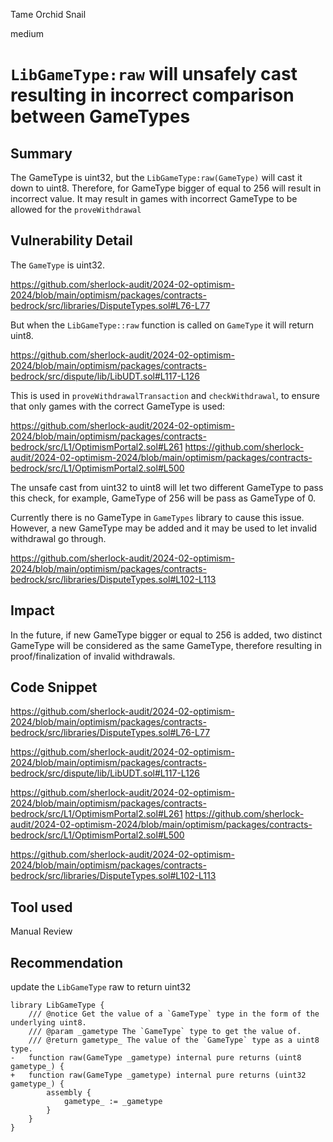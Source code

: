 Tame Orchid Snail

medium

# `LibGameType:raw` will unsafely cast resulting in incorrect comparison between GameTypes

## Summary

The GameType is uint32, but the `LibGameType:raw(GameType)` will cast it down to uint8. Therefore, for GameType bigger of equal to 256 will result in incorrect value. It may result in games with incorrect GameType to be allowed for the `proveWithdrawal`

## Vulnerability Detail

The `GameType` is uint32.

https://github.com/sherlock-audit/2024-02-optimism-2024/blob/main/optimism/packages/contracts-bedrock/src/libraries/DisputeTypes.sol#L76-L77

But when the `LibGameType::raw` function is called on `GameType` it will return uint8.

https://github.com/sherlock-audit/2024-02-optimism-2024/blob/main/optimism/packages/contracts-bedrock/src/dispute/lib/LibUDT.sol#L117-L126


This is used in `proveWithdrawalTransaction` and `checkWithdrawal`, to ensure that only games with the correct GameType is used:

https://github.com/sherlock-audit/2024-02-optimism-2024/blob/main/optimism/packages/contracts-bedrock/src/L1/OptimismPortal2.sol#L261
https://github.com/sherlock-audit/2024-02-optimism-2024/blob/main/optimism/packages/contracts-bedrock/src/L1/OptimismPortal2.sol#L500

The unsafe cast from uint32 to uint8 will let two different GameType to pass this check, for example, GameType of 256 will be pass as GameType of 0.

Currently there is no GameType in `GameTypes` library to cause this issue. However, a new GameType may be added and it may be used to let invalid withdrawal go through.

https://github.com/sherlock-audit/2024-02-optimism-2024/blob/main/optimism/packages/contracts-bedrock/src/libraries/DisputeTypes.sol#L102-L113

## Impact

In the future, if new GameType bigger or equal to 256 is added, two distinct GameType will be considered as the same GameType, therefore resulting in proof/finalization of invalid withdrawals.

## Code Snippet
https://github.com/sherlock-audit/2024-02-optimism-2024/blob/main/optimism/packages/contracts-bedrock/src/libraries/DisputeTypes.sol#L76-L77

https://github.com/sherlock-audit/2024-02-optimism-2024/blob/main/optimism/packages/contracts-bedrock/src/dispute/lib/LibUDT.sol#L117-L126

https://github.com/sherlock-audit/2024-02-optimism-2024/blob/main/optimism/packages/contracts-bedrock/src/L1/OptimismPortal2.sol#L261
https://github.com/sherlock-audit/2024-02-optimism-2024/blob/main/optimism/packages/contracts-bedrock/src/L1/OptimismPortal2.sol#L500

https://github.com/sherlock-audit/2024-02-optimism-2024/blob/main/optimism/packages/contracts-bedrock/src/libraries/DisputeTypes.sol#L102-L113

## Tool used

Manual Review

## Recommendation

update the `LibGameType` raw to return uint32

```solidity
library LibGameType {
    /// @notice Get the value of a `GameType` type in the form of the underlying uint8.
    /// @param _gametype The `GameType` type to get the value of.
    /// @return gametype_ The value of the `GameType` type as a uint8 type.
-   function raw(GameType _gametype) internal pure returns (uint8 gametype_) {
+   function raw(GameType _gametype) internal pure returns (uint32 gametype_) {
        assembly {
            gametype_ := _gametype
        }
    }
}
```


